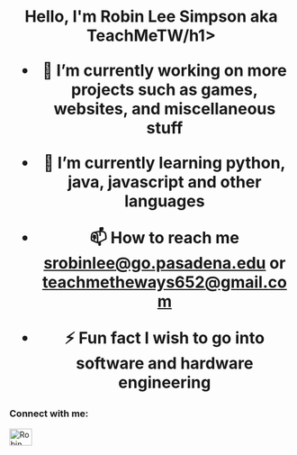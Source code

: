 <h1 align="center">Hello, I'm Robin Lee Simpson aka TeachMeTW/h1>

- 🔭 I’m currently working on more projects such as games, websites, and miscellaneous stuff 
- 🌱 I’m currently learning **python, java, javascript and other languages**
- 📫 How to reach me **srobinlee@go.pasadena.edu or teachmetheways652@gmail.com**

- ⚡ Fun fact **I wish to go into software and hardware engineering**

<h3 align="left">Connect with me:</h3>
<p align="left">

<a href="https://www.linkedin.com/in/robin-simpson-00620520b/Robin Lee Simpson" target="blank"><img align="center" src="https://raw.githubusercontent.com/rahuldkjain/github-profile-readme-generator/master/src/images/icons/Social/linked-in-alt.svg" alt="Robin Lee Simpson" height="30" width="40" /></a>
</p>



